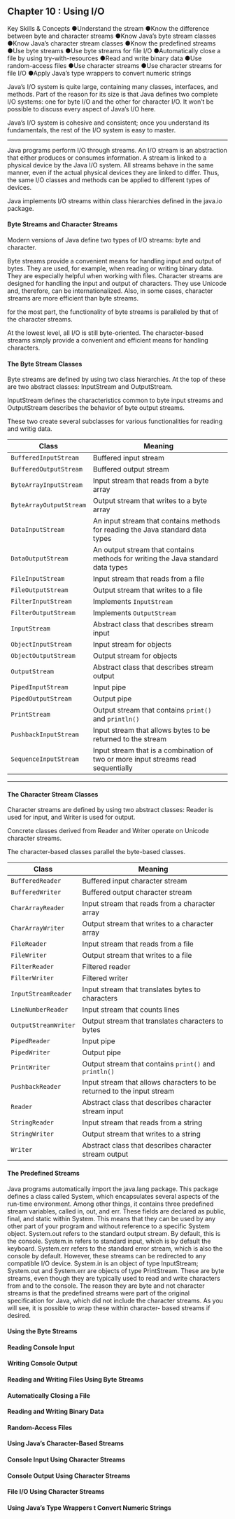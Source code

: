 
## Chapter 10 : Using I/O


Key Skills & Concepts
●Understand the stream
●Know the difference between byte and character streams
●Know Java’s byte stream classes
●Know Java’s character stream classes
●Know the predefined streams
●Use byte streams
●Use byte streams for file I/O
●Automatically close a file by using try-with-resources
●Read and write binary data
●Use random-access files
●Use character streams
●Use character streams for file I/O
●Apply Java’s type wrappers to convert numeric strings


Java’s I/O system is quite large, containing many classes, interfaces, and methods. Part of the reason for its size is that Java defines two complete I/O systems: one for
byte I/O and the other for character I/O. It won’t be possible to discuss every aspect of Java’s
I/O here.

Java’s
I/O system is cohesive and consistent; once you understand its fundamentals, the rest of the
I/O system is easy to master.

___


Java programs perform I/O through streams. An I/O stream is an abstraction that either produces
or consumes information. A stream is linked to a physical device by the Java I/O system.
All streams behave in the same manner, even if the actual physical devices they are linked to
differ. Thus, the same I/O classes and methods can be applied to different types of devices.

Java implements I/O streams within class hierarchies defined in the java.io package.


#### Byte Streams and Character Streams

Modern versions of Java define two types of I/O streams: byte and character.

Byte streams provide a convenient means for handling input and output of bytes. They are
used, for example, when reading or writing binary data. They are especially helpful when
working with files. Character streams are designed for handling the input and output of
characters. They use Unicode and, therefore, can be internationalized. Also, in some cases,
character streams are more efficient than byte streams.


for the most part, the functionality of byte streams is paralleled by that of the character streams.

At the lowest level, all I/O is still byte-oriented. The character-based streams simply provide a convenient and efficient means for handling characters.


#### The Byte Stream Classes

Byte streams are defined by using two class hierarchies. At the top of these are two abstract
classes: InputStream and OutputStream.

InputStream defines the characteristics common to byte input streams and OutputStream describes the behavior of byte output streams.

These two create several subclasses for various functionalities for reading and writig data.

|**Class**|**Meaning**|
|---|---|
|`BufferedInputStream`|Buffered input stream|
|`BufferedOutputStream`|Buffered output stream|
|`ByteArrayInputStream`|Input stream that reads from a byte array|
|`ByteArrayOutputStream`|Output stream that writes to a byte array|
|`DataInputStream`|An input stream that contains methods for reading the Java standard data types|
|`DataOutputStream`|An output stream that contains methods for writing the Java standard data types|
|`FileInputStream`|Input stream that reads from a file|
|`FileOutputStream`|Output stream that writes to a file|
|`FilterInputStream`|Implements `InputStream`|
|`FilterOutputStream`|Implements `OutputStream`|
|`InputStream`|Abstract class that describes stream input|
|`ObjectInputStream`|Input stream for objects|
|`ObjectOutputStream`|Output stream for objects|
|`OutputStream`|Abstract class that describes stream output|
|`PipedInputStream`|Input pipe|
|`PipedOutputStream`|Output pipe|
|`PrintStream`|Output stream that contains `print()` and `println()`|
|`PushbackInputStream`|Input stream that allows bytes to be returned to the stream|
|`SequenceInputStream`|Input stream that is a combination of two or more input streams read sequentially|

---

#### The Character Stream Classes

Character streams are defined by using two abstract classes:
Reader is used for input, and Writer is used for output. 

Concrete classes derived from Reader and Writer operate on Unicode character streams.

The character-based classes parallel the byte-based classes.

| **Class**            | **Meaning**                                                            |
| -------------------- | ---------------------------------------------------------------------- |
| `BufferedReader`     | Buffered input character stream                                        |
| `BufferedWriter`     | Buffered output character stream                                       |
| `CharArrayReader`    | Input stream that reads from a character array                         |
| `CharArrayWriter`    | Output stream that writes to a character array                         |
| `FileReader`         | Input stream that reads from a file                                    |
| `FileWriter`         | Output stream that writes to a file                                    |
| `FilterReader`       | Filtered reader                                                        |
| `FilterWriter`       | Filtered writer                                                        |
| `InputStreamReader`  | Input stream that translates bytes to characters                       |
| `LineNumberReader`   | Input stream that counts lines                                         |
| `OutputStreamWriter` | Output stream that translates characters to bytes                      |
| `PipedReader`        | Input pipe                                                             |
| `PipedWriter`        | Output pipe                                                            |
| `PrintWriter`        | Output stream that contains `print()` and `println()`                  |
| `PushbackReader`     | Input stream that allows characters to be returned to the input stream |
| `Reader`             | Abstract class that describes character stream input                   |
| `StringReader`       | Input stream that reads from a string                                  |
| `StringWriter`       | Output stream that writes to a string                                  |
| `Writer`             | Abstract class that describes character stream output                  |

#### The Predefined Streams

Java programs automatically import the java.lang package. This package
defines a class called System, which encapsulates several aspects of the run-time environment.
Among other things, it contains three predefined stream variables, called in, out, and err. These
fields are declared as public, final, and static within System. This means that they can be used
by any other part of your program and without reference to a specific System object.
System.out refers to the standard output stream. By default, this is the console. System.in
refers to standard input, which is by default the keyboard. System.err refers to the standard
error stream, which is also the console by default. However, these streams can be redirected to
any compatible I/O device.
System.in is an object of type InputStream; System.out and System.err are objects of
type PrintStream. These are byte streams, even though they are typically used to read and
write characters from and to the console. The reason they are byte and not character streams
is that the predefined streams were part of the original specification for Java, which did not
include the character streams. As you will see, it is possible to wrap these within character-
based streams if desired.




#### Using the Byte Streams



#### Reading Console Input



#### Writing Console Output



#### Reading and Writing Files Using Byte Streams



#### Automatically Closing a File



#### Reading and Writing Binary Data


#### Random-Access Files

#### Using Java’s Character-Based Streams

#### Console Input Using Character Streams


#### Console Output Using Character Streams

#### File I/O Using Character Streams


#### Using Java’s Type Wrappers t Convert Numeric Strings

